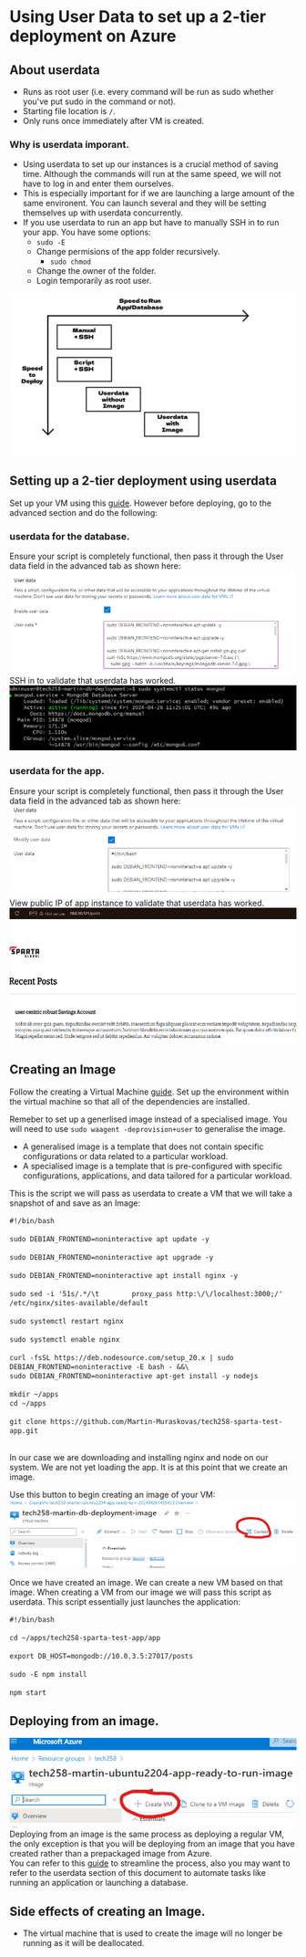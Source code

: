 # Using User Data to set up a 2-tier deployment on Azure

## About userdata
- Runs as root user (i.e. every command will be run as sudo whether you've put sudo in the command or not).
- Starting file location is `/`.
- Only runs once immediately after VM is created.

### Why is userdata imporant.
- Using userdata to set up our instances is a crucial method of saving time. Although the commands will run at the same speed, we will not have to log in and enter them ourselves.
- This is especially important for if we are launching a large amount of the same environent. You can launch several and they will be setting themselves up with userdata concurrently. <br>
- If you use userdata to run an app but have to manually SSH in to run your app. You have some options:
  - `sudo -E`
  - Change permisions of the app folder recursively.
    - `sudo chmod`
  - Change the owner of the folder.
  - Login temporarily as root user.

![alt text](<images 2/image-8.png>)

## Setting up a 2-tier deployment using userdata
Set up your VM using this [guide](https://github.com/Martin-Muraskovas/tech258_azure_linux/blob/main/2-tier-azure-deployment.md). However before deploying, go to the advanced section and do the following:

### userdata for the database.
Ensure your script is completely functional, then pass it through the User data field in the advanced tab as shown here:<br>
![alt text](<images 2/image.png>)
SSH in to validate that userdata has worked.<br>
![alt text](<images 2/image-2.png>)


### userdata for the app.
Ensure your script is completely functional, then pass it through the User data field in the advanced tab as shown here:<br>
![alt text](<images 2/image-4.png>)<br>
View public IP of app instance to validate that userdata has worked.<br>
![alt text](<images 2/image-3.png>)<br>


## Creating an Image
Follow the creating a Virtual Machine [guide](https://github.com/Martin-Muraskovas/tech258_azure_linux/blob/main/2-tier-azure-deployment.md). Set up the environment within the virtual machine so that all of the dependencies are installed.<br>

Remeber to set up a generlised image instead of a specialised image. You will need to use `sudo waagent -deprovision+user` to generalise the image.<br>

- A generalised image is a template that does not contain specific configurations or data related to a particular workload.
- A specialised image is a template that is pre-configured with specific configurations, applications, and data tailored for a particular workload.

This is the script we will pass as userdata to create a VM that we will take a snapshot of and save as an Image:<br>
```
#!/bin/bash

sudo DEBIAN_FRONTEND=noninteractive apt update -y

sudo DEBIAN_FRONTEND=noninteractive apt upgrade -y

sudo DEBIAN_FRONTEND=noninteractive apt install nginx -y

sudo sed -i '51s/.*/\t        proxy_pass http:\/\/localhost:3000;/' /etc/nginx/sites-available/default

sudo systemctl restart nginx

sudo systemctl enable nginx

curl -fsSL https://deb.nodesource.com/setup_20.x | sudo DEBIAN_FRONTEND=noninteractive -E bash - &&\
sudo DEBIAN_FRONTEND=noninteractive apt-get install -y nodejs

mkdir ~/apps
cd ~/apps

git clone https://github.com/Martin-Muraskovas/tech258-sparta-test-app.git
```
<br> In our case we are downloading and installing nginx and node on our system. We are not yet loading the app. It is at this point that we create an image.

Use this button to begin creating an image of your VM:
![alt text](<images 2/image-6.png>)<br>

Once we have created an image. We can create a new VM based on that image. When creating a VM from our image we will pass this script as userdata. This script essentially just launches the application:

```
#!/bin/bash

cd ~/apps/tech258-sparta-test-app/app

export DB_HOST=mongodb://10.0.3.5:27017/posts

sudo -E npm install

npm start
```

## Deploying from an image.

![alt text](<images 2/image-9.png>)
Deploying from an image is the same process as deploying a regular VM, the only exception is that you will be deploying from an image that you have created rather than a prepackaged image from Azure.<br>
You can refer to this [guide](https://github.com/Martin-Muraskovas/tech258_azure_linux/blob/main/2-tier-azure-deployment.md) to streamline the process, also you may want to refer to the userdata section of this document to automate tasks like running an application or launching a database.

## Side effects of creating an Image.
- The virtual machine that is used to create the image will no longer be running as it will be deallocated.